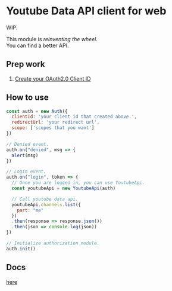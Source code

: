 # Youtube Data API client for web
WIP.

This module is *reinventing the wheel*.  
You can find a better API.

## Prep work
1. [Create your OAuth2.0 Client ID](https://console.cloud.google.com/apis/credentials)

## How to use
```js
const auth = new Auth({
  clientId: 'your client id that created above.',
  redirectUrl: 'your redirect url',
  scope: ['scopes that you want']
})

// Denied event.
auth.on("denied", msg => {
  alert(msg)
})

// Login event.
auth.on("login", token => {
  // Once you are logged in, you can use YoutubeApi.
  const youtubeApi = new YoutubeApi(auth)

  // Call youtube data api.
  youtubeApi.channels.list({
    part: "me"
  })
  .then(response => response.json())
  .then(json => console.log(json))
})

// Initialize authorization module.
auth.init()
```

## Docs
[here](https://yututi.github.io/youtube-data-api-web-client/)

